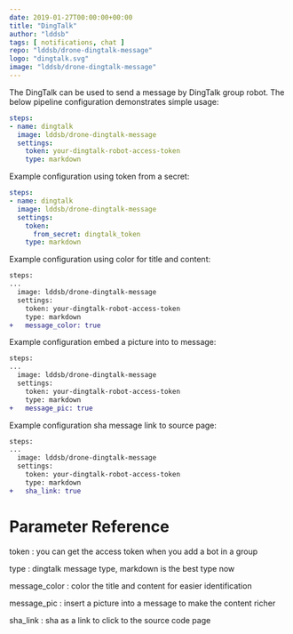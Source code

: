 ```yaml
---
date: 2019-01-27T00:00:00+00:00
title: "DingTalk"
author: "lddsb"
tags: [ notifications, chat ]
repo: "lddsb/drone-dingtalk-message"
logo: "dingtalk.svg"
image: "lddsb/drone-dingtalk-message"
---
```


The DingTalk can be used to send a message by DingTalk group robot. The below pipeline configuration demonstrates simple usage:

```yaml
steps:
- name: dingtalk
  image: lddsb/drone-dingtalk-message
  settings:
    token: your-dingtalk-robot-access-token
    type: markdown
```

Example configuration using token from a secret:

```yaml
steps:
- name: dingtalk
  image: lddsb/drone-dingtalk-message
  settings:
    token: 
      from_secret: dingtalk_token
    type: markdown
```

Example configuration using color for title and content:

```diff
steps:
...
  image: lddsb/drone-dingtalk-message
  settings:
    token: your-dingtalk-robot-access-token
    type: markdown
+   message_color: true
```

Example configuration embed a picture into to message:

```diff
steps:
...
  image: lddsb/drone-dingtalk-message
  settings:
    token: your-dingtalk-robot-access-token
    type: markdown
+   message_pic: true
```

Example configuration sha message link to source page:

```diff
steps:
...
  image: lddsb/drone-dingtalk-message
  settings:
    token: your-dingtalk-robot-access-token
    type: markdown
+   sha_link: true
```

# Parameter Reference

token
: you can get the access token when you add a bot in a group

type
: dingtalk message type, markdown is the best type now

message_color
: color the title and content for easier identification

message_pic
: insert a picture into a message to make the content richer

sha_link
: sha as a link to click to the source code page

